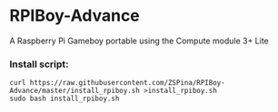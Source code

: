 # RPIBoy-Advance
A Raspberry Pi Gameboy portable using the Compute module 3+ Lite



### Install script:
  ````
  curl https://raw.githubusercontent.com/ZSPina/RPIBoy-Advance/master/install_rpiboy.sh >install_rpiboy.sh
  sudo bash install_rpiboy.sh
  ````
